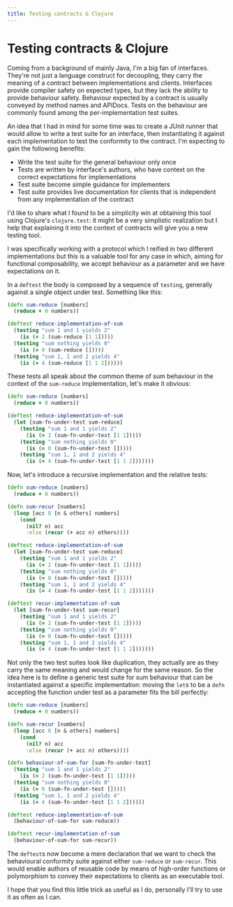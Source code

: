 ```yaml
---
title: Testing contracts & Clojure
---
```


# Testing contracts & Clojure

Coming from a background of mainly Java, I'm a big fan of interfaces. They're not just a language construct for decoupling, they carry the meaning of a contract between implementations and clients.
Interfaces provide compiler safety on expected types, but they lack the ability to provide behaviour safety. Behaviour expected by a contract is usually conveyed by method names and APIDocs. Tests on the behaviour are commonly found among the per-implementation test suites.

An idea that I had in mind for some time was to create a JUnit runner that would allow to write a test suite for an interface, then instantiating it against each implementation to test the conformity to the contract. I'm expecting to gain the following benefits:

- Write the test suite for the general behaviour only once
- Tests are written by interface's authors, who have context on the correct expectations for implementations
- Test suite become simple guidance for implementers
- Test suite provides live documentation for clients that is independent from any implementation of the contract

I'd like to share what I found to be a simplicity win at obtaining this tool using Clojure's `clojure.test`: it might be a very simplistic realization but I help that explaining it into the context of contracts will give you a new testing tool.

I was specifically working with a protocol which I reified in two different implementations but this is a valuable tool for any case in which, aiming for functional composability, we accept behaviour as a parameter and we have expectations on it.

In a `deftest` the body is composed by a sequence of `testing`, generally against a single object under test. Something like this:

``` clojure
(defn sum-reduce [numbers]
  (reduce + 0 numbers))

(deftest reduce-implementation-of-sum
  (testing "sum 1 and 1 yields 2"
    (is (= 2 (sum-reduce [1 1]))))
  (testing "sum nothing yields 0"
    (is (= 0 (sum-reduce []))))
  (testing "sum 1, 1 and 2 yields 4"
    (is (= 4 (sum-reduce [1 1 2])))))
```

These tests all speak about the common theme of sum behaviour in the context of the `sum-reduce` implementation, let's make it obvious:

``` clojure
(defn sum-reduce [numbers]
  (reduce + 0 numbers))

(deftest reduce-implementation-of-sum
  (let [sum-fn-under-test sum-reduce]
    (testing "sum 1 and 1 yields 2"
      (is (= 2 (sum-fn-under-test [1 1]))))
    (testing "sum nothing yields 0"
      (is (= 0 (sum-fn-under-test []))))
    (testing "sum 1, 1 and 2 yields 4"
      (is (= 4 (sum-fn-under-test [1 1 2]))))))
```

Now, let's introduce a recursive implementation and the relative tests:

``` clojure
(defn sum-reduce [numbers]
  (reduce + 0 numbers))

(defn sum-recur [numbers]
  (loop [acc 0 [n & others] numbers]
    (cond
      (nil? n) acc
      :else (recur (+ acc n) others))))

(deftest reduce-implementation-of-sum
  (let [sum-fn-under-test sum-reduce]
    (testing "sum 1 and 1 yields 2"
      (is (= 2 (sum-fn-under-test [1 1]))))
    (testing "sum nothing yields 0"
      (is (= 0 (sum-fn-under-test []))))
    (testing "sum 1, 1 and 2 yields 4"
      (is (= 4 (sum-fn-under-test [1 1 2]))))))

(deftest recur-implementation-of-sum
  (let [sum-fn-under-test sum-recur]
    (testing "sum 1 and 1 yields 2"
      (is (= 2 (sum-fn-under-test [1 1]))))
    (testing "sum nothing yields 0"
      (is (= 0 (sum-fn-under-test []))))
    (testing "sum 1, 1 and 2 yields 4"
      (is (= 4 (sum-fn-under-test [1 1 2]))))))
```

Not only the two test suites look like duplication, they actually are as they carry the same meaning and would change for the same reason. So the idea here is to define a generic test suite for sum behaviour that can be instantiated against a specific implementation: moving the `let`s to be a `defn` accepting the function under test as a parameter fits the bill perfectly:

``` clojure
(defn sum-reduce [numbers]
  (reduce + 0 numbers))

(defn sum-recur [numbers]
  (loop [acc 0 [n & others] numbers]
    (cond
      (nil? n) acc
      :else (recur (+ acc n) others))))

(defn behaviour-of-sum-for [sum-fn-under-test]
  (testing "sum 1 and 1 yields 2"
    (is (= 2 (sum-fn-under-test [1 1]))))
  (testing "sum nothing yields 0"
    (is (= 0 (sum-fn-under-test []))))
  (testing "sum 1, 1 and 2 yields 4"
    (is (= 4 (sum-fn-under-test [1 1 2])))))

(deftest reduce-implementation-of-sum
  (behaviour-of-sum-for sum-reduce))

(deftest recur-implementation-of-sum
  (behaviour-of-sum-for sum-recur))
```

The `deftest`s now become a mere declaration that we want to check the behavioural conformity suite against either `sum-reduce` or `sum-recur`. This would enable authors of reusable code by means of high-order functions or polymorphism to convey their expectations to clients as an executable tool.

I hope that you find this little trick as useful as I do, personally I'll try to use it as often as I can.
